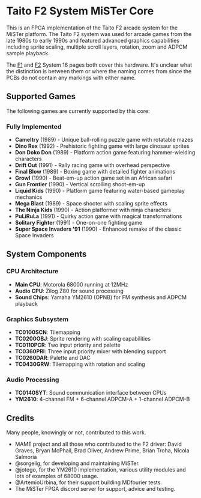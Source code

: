# Taito F2 System MiSTer Core

This is an FPGA implementation of the Taito F2 arcade system for the MiSTer platform. The Taito F2 system was used for arcade games from the late 1980s to early 1990s and featured advanced graphics capabilities including sprite scaling, multiple scroll layers, rotation, zoom and ADPCM sample playback.

The [F1](https://www.system16.com/hardware.php?id=662) and [F2](https://www.system16.com/hardware.php?id=661) System 16 pages both cover this hardware. It's unclear what the distinction is between them or where the naming comes from since the PCBs do not contain any markings with either name.

## Supported Games

The following games are currently supported by this core:

### Fully Implemented
- **Cameltry** (1989) - Unique ball-rolling puzzle game with rotatable mazes
- **Dino Rex** (1992) - Prehistoric fighting game with large dinosaur sprites
- **Don Doko Don** (1989) - Platform action game featuring hammer-wielding characters
- **Drift Out** (1991) - Rally racing game with overhead perspective
- **Final Blow** (1989) - Boxing game with detailed fighter animations
- **Growl** (1990) - Beat-em-up action game set in an African safari
- **Gun Frontier** (1990) - Vertical scrolling shoot-em-up
- **Liquid Kids** (1990) - Platform game featuring water-based gameplay mechanics
- **Mega Blast** (1989) - Space shooter with scaling sprite effects
- **The Ninja Kids** (1990) - Action platformer with ninja characters
- **PuLiRuLa** (1991) - Quirky action game with magical transformations
- **Solitary Fighter** (1991) - One-on-one fighting game
- **Super Space Invaders '91** (1990) - Enhanced remake of the classic Space Invaders

## System Components

### CPU Architecture
- **Main CPU**: Motorola 68000 running at 12MHz
- **Audio CPU**: Zilog Z80 for sound processing
- **Sound Chips**: Yamaha YM2610 (OPNB) for FM synthesis and ADPCM playback

### Graphics Subsystem
- **TC0100SCN**: Tilemapping
- **TC0200OBJ**: Sprite rendering with scaling capabilities
- **TC0110PCR**: Two input priority and palette
- **TC0360PRI**: Three input priority mixer with blending support
- **TC0260DAR**: Palette and DAC
- **TC0430GRW**: Tilemapping with rotation and scaling

### Audio Processing
- **TC0140SYT**: Sound communication interface between CPUs
- **YM2610**: 4-channel FM + 6-channel ADPCM-A + 1-channel ADPCM-B

## Credits

Many people, knowingly or not, contributed to this work.

- MAME project and all those who contributed to the F2 driver: David Graves, Bryan McPhail, Brad Oliver, Andrew Prime, Brian Troha, Nicola Salmoria
- @sorgelig, for developing and maintaining MiSTer.
- @jotego, for the YM2610 implementation, various utility modules and lots of examples of 68000 usage.
- @ArtemioUrbina, for their support building MDfourier tests.
- The MiSTer FPGA discord server for support, advice and testing.

